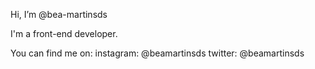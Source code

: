 Hi, I’m @bea-martinsds

I'm a front-end developer.

You can find me on:
  instagram: @beamartinsds
  twitter: @beamartinsds

